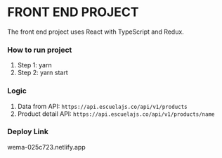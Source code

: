 # FRONT END PROJECT

The front end project uses React with TypeScript and Redux.

### How to run project

1. Step 1: yarn
2. Step 2: yarn start

### Logic

1. Data from API: `https://api.escuelajs.co/api/v1/products`
2. Product detail API: `https://api.escuelajs.co/api/v1/products/name`

### Deploy Link
wema-025c723.netlify.app

